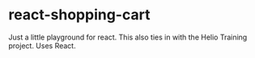 # react-shopping-cart
Just a little playground for react. This also ties in with the Helio Training project. Uses React.
